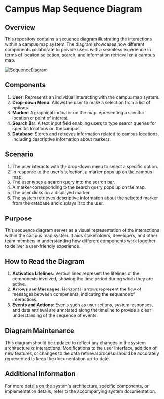 # Campus Map Sequence Diagram

## Overview

This repository contains a sequence diagram illustrating the interactions within a campus map system. The diagram showcases how different components collaborate to provide users with a seamless experience in terms of location selection, search, and information retrieval on a campus map.

![SequenceDiagram](https://github.com/Sirish-C/PNW-Campus-Map-Improvement/assets/118717710/ea5f6dda-d1d3-42fc-8676-b23a55793205)


## Components

1. **User**: Represents an individual interacting with the campus map system.
2. **Drop-down Menu**: Allows the user to make a selection from a list of options.
3. **Marker**: A graphical indicator on the map representing a specific location or point of interest.
4. **Search Bar**: A text input field enabling users to type search queries for specific locations on the campus.
5. **Database**: Stores and retrieves information related to campus locations, including descriptive information about markers.

## Scenario

1. The user interacts with the drop-down menu to select a specific option.
2. In response to the user's selection, a marker pops up on the campus map.
3. The user types a search query into the search bar.
4. A marker corresponding to the search query pops up on the map.
5. The user clicks on a displayed marker.
6. The system retrieves descriptive information about the selected marker from the database and displays it to the user.

## Purpose

This sequence diagram serves as a visual representation of the interactions within the campus map system. It aids stakeholders, developers, and other team members in understanding how different components work together to deliver a user-friendly experience.

## How to Read the Diagram

1. **Activation Lifelines**: Vertical lines represent the lifelines of the components involved, showing the time period during which they are active.
2. **Arrows and Messages**: Horizontal arrows represent the flow of messages between components, indicating the sequence of interactions.
3. **Events and Actions**: Events such as user actions, system responses, and data retrieval are annotated along the timeline to provide a clear understanding of the sequence of events.

## Diagram Maintenance

This diagram should be updated to reflect any changes in the system architecture or interactions. Modifications to the user interface, addition of new features, or changes to the data retrieval process should be accurately represented to keep the documentation up-to-date.

## Additional Information

For more details on the system's architecture, specific components, or implementation details, refer to the accompanying system documentation.


